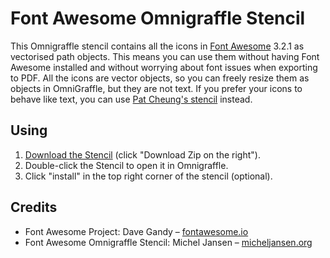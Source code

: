 Font Awesome Omnigraffle Stencil
================================

This Omnigraffle stencil contains all the icons in [Font Awesome](http://fontawesome.io) 3.2.1 as vectorised path objects. This means you can use them without having Font Awesome installed and without worrying about font issues when exporting to PDF. All the icons are vector objects, so you can freely resize them as objects in OmniGraffle, but they are not text. If you prefer your icons to behave like text, you can use [Pat Cheung's stencil](https://github.com/patcheung/Font-Awesome-OmniGraffle-Stencil) instead. 

## Using
1. [Download the Stencil](https://github.com/micheljansen/Font-Awesome-Omnigraffle-Stencil/archive/master.zip) (click "Download Zip on the right").
2. Double-click the Stencil to open it in Omnigraffle.
3. Click "install" in the top right corner of the stencil (optional).

## Credits
* Font Awesome Project: Dave Gandy – [fontawesome.io](http://fontawesome.io)
* Font Awesome Omnigraffle Stencil: Michel Jansen – [micheljansen.org](http://micheljansen.org)